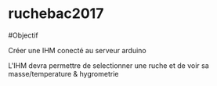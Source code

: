 # ruchebac2017

#Objectif

Créer une IHM conecté au serveur arduino </p>
L'IHM devra permettre de selectionner une ruche et de voir sa masse/temperature & hygrometrie
